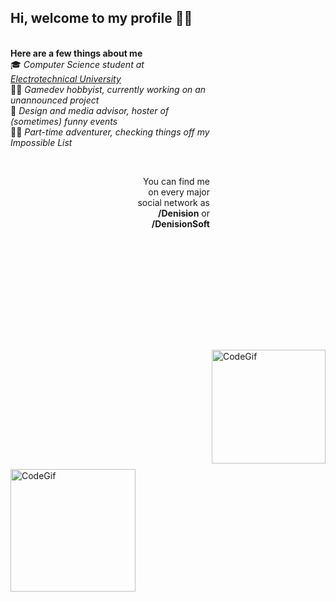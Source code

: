 ## Hi, welcome to my profile 🙋‍♂️
<a><img src="https://media.giphy.com/media/1NYkJ0wTvncdXV5dN5/giphy.gif" alt="CodeGif" align="right" width="182" height="182" vspace="500"></a></br>
**Here are a few things about me**</br>
🎓 *Computer Science student at [Electrotechnical University](https://etu.ru/en)*</br>
🐱‍💻 *Gamedev hobbyist, currently working on an unannounced project* </br>
🎉 *Design and media advisor, hoster of (sometimes) funny events* </br>
🚴‍♂️ *Part-time adventurer, checking things off my Impossible List* </br>

<a><img src="https://i.imgur.com/BPtdQwY.gif" alt="CodeGif" align="left" width="200" height="196" vspace="500"></a></br>
<p align="right">You can find me on every major social network as <b>/Denision</b> or <b>/DenisionSoft</b></p>
